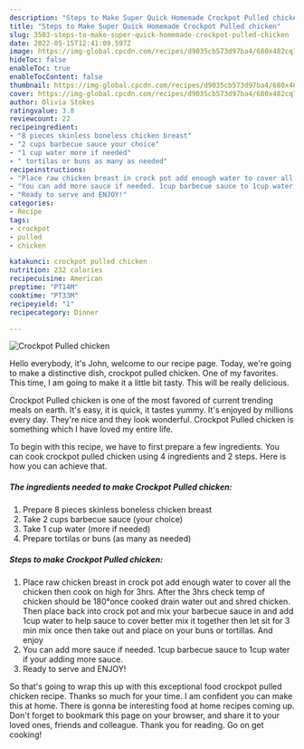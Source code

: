 ```yaml
---
description: "Steps to Make Super Quick Homemade Crockpot Pulled chicken"
title: "Steps to Make Super Quick Homemade Crockpot Pulled chicken"
slug: 3503-steps-to-make-super-quick-homemade-crockpot-pulled-chicken
date: 2022-05-15T12:41:09.597Z
image: https://img-global.cpcdn.com/recipes/d9035cb573d97ba4/680x482cq70/crockpot-pulled-chicken-recipe-main-photo.jpg
hideToc: false
enableToc: true
enableTocContent: false
thumbnail: https://img-global.cpcdn.com/recipes/d9035cb573d97ba4/680x482cq70/crockpot-pulled-chicken-recipe-main-photo.jpg
cover: https://img-global.cpcdn.com/recipes/d9035cb573d97ba4/680x482cq70/crockpot-pulled-chicken-recipe-main-photo.jpg
author: Olivia Stokes
ratingvalue: 3.8
reviewcount: 22
recipeingredient:
- "8 pieces skinless boneless chicken breast"
- "2 cups barbecue sauce your choice"
- "1 cup water more if needed"
- " tortilas or buns as many as needed"
recipeinstructions:
- "Place raw chicken breast in crock pot add enough water to cover all the chicken then cook on high for 3hrs. After the 3hrs check temp of chicken should be 180°once cooked drain water out and shred chicken. Then place back into crock pot and mix your barbecue sauce in and add 1cup water to help sauce to cover better mix it together then let sit for 3 min mix once then take out and place on your buns or tortillas. And enjoy"
- "You can add more sauce if needed. 1cup barbecue sauce to 1cup water if your adding more sauce."
- "Ready to serve and ENJOY!"
categories:
- Recipe
tags:
- crockpot
- pulled
- chicken

katakunci: crockpot pulled chicken 
nutrition: 232 calories
recipecuisine: American
preptime: "PT14M"
cooktime: "PT33M"
recipeyield: "1"
recipecategory: Dinner

---
```



![Crockpot Pulled chicken](https://img-global.cpcdn.com/recipes/d9035cb573d97ba4/680x482cq70/crockpot-pulled-chicken-recipe-main-photo.jpg)

Hello everybody, it's John, welcome to our recipe page. Today, we're going to make a distinctive dish, crockpot pulled chicken. One of my favorites. This time, I am going to make it a little bit tasty. This will be really delicious.

Crockpot Pulled chicken is one of the most favored of current trending meals on earth. It's easy, it is quick, it tastes yummy. It's enjoyed by millions every day. They're nice and they look wonderful. Crockpot Pulled chicken is something which I have loved my entire life.




To begin with this recipe, we have to first prepare a few ingredients. You can cook crockpot pulled chicken using 4 ingredients and 2 steps. Here is how you can achieve that.

<!--inarticleads1-->

##### The ingredients needed to make Crockpot Pulled chicken:

1. Prepare 8 pieces skinless boneless chicken breast
1. Take 2 cups barbecue sauce (your choice)
1. Take 1 cup water (more if needed)
1. Prepare  tortilas or buns (as many as needed)




<!--inarticleads2-->

##### Steps to make Crockpot Pulled chicken:

1. Place raw chicken breast in crock pot add enough water to cover all the chicken then cook on high for 3hrs. After the 3hrs check temp of chicken should be 180°once cooked drain water out and shred chicken. Then place back into crock pot and mix your barbecue sauce in and add 1cup water to help sauce to cover better mix it together then let sit for 3 min mix once then take out and place on your buns or tortillas. And enjoy
1. You can add more sauce if needed. 1cup barbecue sauce to 1cup water if your adding more sauce.
1. Ready to serve and ENJOY!



So that's going to wrap this up with this exceptional food crockpot pulled chicken recipe. Thanks so much for your time. I am confident you can make this at home. There is gonna be interesting food at home recipes coming up. Don't forget to bookmark this page on your browser, and share it to your loved ones, friends and colleague. Thank you for reading. Go on get cooking!
